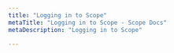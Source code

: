 ```yaml
---
title: "Logging in to Scope"
metaTitle: "Logging in to Scope - Scope Docs"
metaDescription: "Logging in to Scope"

---
```

